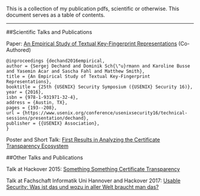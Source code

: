 This is a collection of my publication pdfs, scientific or otherwise. This document serves as a table of contents.

---

##Scientific Talks and Publications

Paper: [An Empirical Study of Textual Key-Fingerprint Representations](https://www.usenix.org/conference/usenixsecurity16/technical-sessions/presentation/dechand) (Co-Authored)
```
@inproceedings {dechand2016empirical,
author = {Sergej Dechand and Dominik Sch{\"u}rmann and Karoline Busse and Yasemin Acar and Sascha Fahl and Matthew Smith},
title = {An Empirical Study of Textual Key-Fingerprint Representations},
booktitle = {25th {USENIX} Security Symposium ({USENIX} Security 16)},
year = {2016},
isbn = {978-1-931971-32-4},
address = {Austin, TX},
pages = {193--208},
url = {https://www.usenix.org/conference/usenixsecurity16/technical-sessions/presentation/dechand},
publisher = {{USENIX} Association},
}
```

Poster and Short Talk: [First Results in Analyzing the Certificate Transparency Ecosystem](./busse2016poster/)

##Other Talks and Publications

Talk at Hackover 2015: [Something Something Certificate Transparency](./ct-hackover.pdf)

Talk at Fachschaft Informatik Uni Hannover and Hackover 2017: [Usable Security: Was ist das und wozu in aller Welt braucht man das?](./usec-hackover.pdf)
